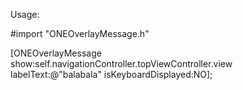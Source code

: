 Usage:

#import "ONEOverlayMessage.h"

[ONEOverlayMessage show:self.navigationController.topViewController.view labelText:@"balabala" isKeyboardDisplayed:NO];